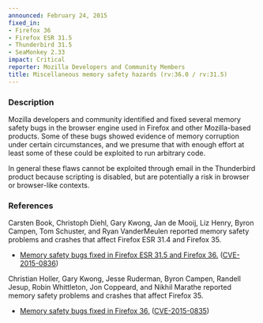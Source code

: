```yaml
---
announced: February 24, 2015
fixed_in:
- Firefox 36
- Firefox ESR 31.5
- Thunderbird 31.5
- SeaMonkey 2.33
impact: Critical
reporter: Mozilla Developers and Community Members
title: Miscellaneous memory safety hazards (rv:36.0 / rv:31.5)
---
```


<h3>Description</h3>

<p>Mozilla developers and community identified and fixed several memory safety
bugs in the browser engine used in Firefox and other Mozilla-based products.
Some of these bugs showed evidence of memory corruption under certain
circumstances, and we presume that with enough effort at least some of these
could be exploited to run arbitrary code.</p>

<p class="note">In general these flaws cannot be exploited through email in the
Thunderbird product because scripting is disabled, but are potentially a risk in
browser or browser-like contexts.</p>


<h3>References</h3>

<p>Carsten Book, Christoph Diehl, Gary Kwong, Jan de Mooij, Liz Henry, Byron
Campen, Tom Schuster, and Ryan VanderMeulen reported memory safety problems and
crashes that affect Firefox ESR 31.4 and Firefox 35.</p>

<ul>
  <li><a
href="https://bugzilla.mozilla.org/buglist.cgi?bug_id=1107009,1117406,1096138,
1119579,1128196,1115776,1123882,1111243,1111248,1124018">
          Memory safety bugs fixed in Firefox ESR 31.5 and Firefox 36.</a> (<a
href="http://cve.mitre.org/cgi-bin/cvename.cgi?name=CVE-2015-0836"
class="ex-ref">CVE-2015-0836</a>)</li>
</ul>

<p>Christian Holler, Gary Kwong, Jesse Ruderman, Byron Campen, Randell Jesup,
Robin Whittleton, Jon Coppeard, and Nikhil Marathe reported memory safety
problems and crashes that affect Firefox 35.</p>

<ul>
  <li><a
href="https://bugzilla.mozilla.org/buglist.cgi?bug_id=1114569,1118894,1092947,
1114058,1072760,1122387,1119019,1125734,1127246,1127206">
          Memory safety bugs fixed in Firefox 36.</a> (<a
href="http://cve.mitre.org/cgi-bin/cvename.cgi?name=CVE-2015-0835"
class="ex-ref">CVE-2015-0835</a>)</li>
</ul>



